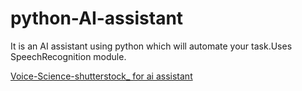 # python-AI-assistant
It is an AI assistant using python which will automate your task.Uses SpeechRecognition module.

[Voice-Science-shutterstock_ for ai assistant](https://user-images.githubusercontent.com/67308774/87038872-328aab00-c1a3-11ea-90db-b18ec002ee78.jpg)
